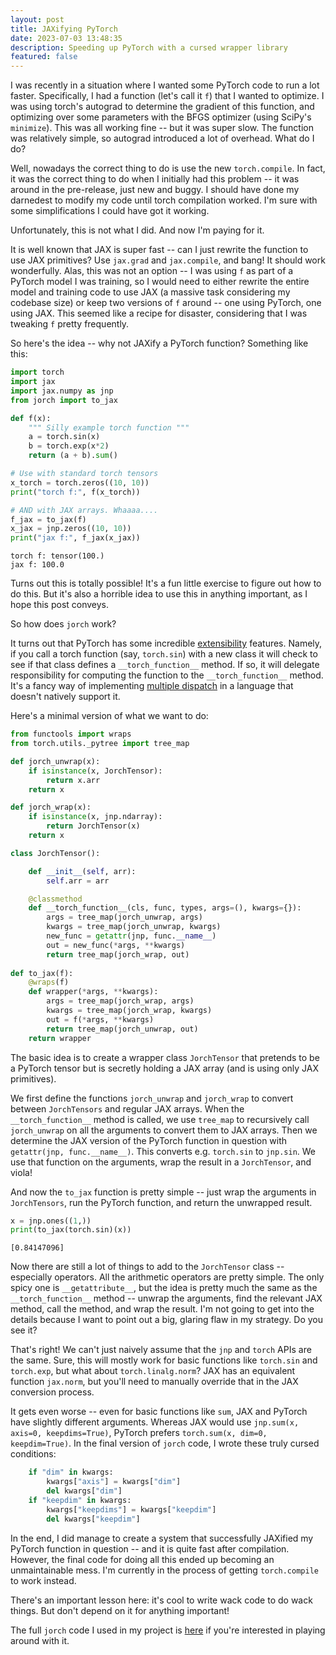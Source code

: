 ```yaml
---
layout: post
title: JAXifying PyTorch
date: 2023-07-03 13:48:35
description: Speeding up PyTorch with a cursed wrapper library
featured: false
---
```


I was recently in a situation where I wanted some PyTorch code to run a lot faster. Specifically, I had a function (let's call it `f`) that I wanted to optimize. I was using torch's autograd to determine the gradient of this function, and optimizing over some parameters with the BFGS optimizer (using SciPy's `minimize`). This was all working fine -- but it was super slow. The function was relatively simple, so autograd introduced a lot of overhead. What do I do?

Well, nowadays the correct thing to do is use the new `torch.compile`. In fact, it was the correct thing to do when I initially had this problem -- it was around in the pre-release, just new and buggy. I should have done my darnedest to modify my code until torch compilation worked. I'm sure with some simplifications I could have got it working.

Unfortunately, this is not what I did. And now I'm paying for it.

It is well known that JAX is super fast -- can I just rewrite the function to use JAX primitives? Use `jax.grad` and `jax.compile`, and bang! It should work wonderfully. Alas, this was not an option -- I was using `f` as part of a PyTorch model I was training, so I would need to either rewrite the entire model and training code to use JAX (a massive task considering my codebase size) or keep two versions of `f` around -- one using PyTorch, one using JAX. This seemed like a recipe for disaster, considering that I was tweaking `f` pretty frequently.

So here's the idea -- why not JAXify a PyTorch function? Something like this:

```python
import torch
import jax
import jax.numpy as jnp
from jorch import to_jax

def f(x):
    """ Silly example torch function """
    a = torch.sin(x)
    b = torch.exp(x*2)
    return (a + b).sum()

# Use with standard torch tensors
x_torch = torch.zeros((10, 10))
print("torch f:", f(x_torch))

# AND with JAX arrays. Whaaaa....
f_jax = to_jax(f)
x_jax = jnp.zeros((10, 10))
print("jax f:", f_jax(x_jax))
```

    torch f: tensor(100.)
    jax f: 100.0


Turns out this is totally possible! It's a fun little exercise to figure out how to do this. But it's also a horrible idea to use this in anything important, as I hope this post conveys.

So how does `jorch` work?

It turns out that PyTorch has some incredible [extensibility](https://pytorch.org/docs/stable/notes/extending.html) features. Namely, if you call a torch function (say, `torch.sin`) with a new class it will check to see if that class defines a `__torch_function__` method. If so, it will delegate responsibility for computing the function to the `__torch_function__` method. It's a fancy way of implementing [multiple dispatch](https://en.wikipedia.org/wiki/Multiple_dispatch) in a language that doesn't natively support it.

Here's a minimal version of what we want to do:


```python
from functools import wraps
from torch.utils._pytree import tree_map

def jorch_unwrap(x):
    if isinstance(x, JorchTensor):
        return x.arr
    return x

def jorch_wrap(x):
    if isinstance(x, jnp.ndarray):
        return JorchTensor(x)
    return x

class JorchTensor():

    def __init__(self, arr):
        self.arr = arr

    @classmethod
    def __torch_function__(cls, func, types, args=(), kwargs={}):
        args = tree_map(jorch_unwrap, args)
        kwargs = tree_map(jorch_unwrap, kwargs)
        new_func = getattr(jnp, func.__name__)
        out = new_func(*args, **kwargs)
        return tree_map(jorch_wrap, out)
    
def to_jax(f):
    @wraps(f)
    def wrapper(*args, **kwargs):
        args = tree_map(jorch_wrap, args)
        kwargs = tree_map(jorch_wrap, kwargs)
        out = f(*args, **kwargs)
        return tree_map(jorch_unwrap, out)
    return wrapper
```

The basic idea is to create a wrapper class `JorchTensor` that pretends to be a PyTorch tensor but is secretly holding a JAX array (and is using only JAX primitives).

We first define the functions `jorch_unwrap` and `jorch_wrap` to convert between `JorchTensors` and regular JAX arrays. When the `__torch_function__` method is called, we use `tree_map` to recursively call `jorch_unwrap` on all the arguments to convert them to JAX arrays. Then we determine the JAX version of the PyTorch function in question with `getattr(jnp, func.__name__)`. This converts e.g. `torch.sin` to `jnp.sin`. We use that function on the arguments, wrap the result in a `JorchTensor`, and viola!

And now the `to_jax` function is pretty simple -- just wrap the arguments in `JorchTensors`, run the PyTorch function, and return the unwrapped result.


```python
x = jnp.ones((1,))
print(to_jax(torch.sin)(x))
```

    [0.84147096]


Now there are still a lot of things to add to the `JorchTensor` class -- especially operators. All the arithmetic operators are pretty simple. The only spicy one is `__getattribute__`, but the idea is pretty much the same as the `__torch_function__` method -- unwrap the arguments, find the relevant JAX method, call the method, and wrap the result. I'm not going to get into the details because I want to point out a big, glaring flaw in my strategy. Do you see it?

That's right! We can't just naively assume that the `jnp` and `torch` APIs are the same. Sure, this will mostly work for basic functions like `torch.sin` and `torch.exp`, but what about `torch.linalg.norm`? JAX has an equivalent function `jax.norm`, but you'll need to manually override that in the JAX conversion process.

It gets even worse -- even for basic functions like `sum`, JAX and PyTorch have slightly different arguments. Whereas JAX would use `jnp.sum(x, axis=0, keepdims=True)`, PyTorch prefers `torch.sum(x, dim=0, keepdim=True)`. In the final version of `jorch` code, I wrote these truly cursed conditions:

```python
    if "dim" in kwargs:
        kwargs["axis"] = kwargs["dim"]
        del kwargs["dim"]
    if "keepdim" in kwargs:
        kwargs["keepdims"] = kwargs["keepdim"]
        del kwargs["keepdim"]
```

In the end, I did manage to create a system that successfully JAXified my PyTorch function in question -- and it is quite fast after compilation. However, the final code for doing all this ended up becoming an unmaintainable mess. I'm currently in the process of getting `torch.compile` to work instead.

There's an important lesson here: it's cool to write wack code to do wack things. But don't depend on it for anything important!

The full `jorch` code I used in my project is [here](https://gist.github.com/mixarcid/06fc40efe91051a92b7b5284db1bcb01) if you're interested in playing around with it.